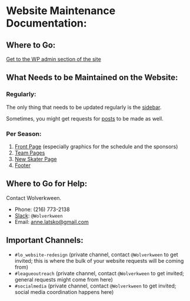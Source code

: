 # Website Maintenance Documentation:

## Where to Go:

[Get to the WP admin section of the site](http://www.steelcityrollerderby.org/home/wp-admin/)

## What Needs to be Maintained on the Website:

### Regularly:

The only thing that needs to be updated regularly is the [sidebar](https://github.com/steelcityrollerderby/website_maintenance/blob/master/update_sidebar.md).

Sometimes, you might get requests for [posts](https://github.com/steelcityrollerderby/website_maintenance/blob/master/create_new_post.md) to be made as well.

### Per Season:

1. [Front Page](https://github.com/steelcityrollerderby/website_maintenance/blob/master/update_front_page.md) (especially graphics for the schedule and the sponsors)
2. [Team Pages](https://github.com/steelcityrollerderby/website_maintenance/blob/master/update_team_page.md)
3. [New Skater Page](https://github.com/steelcityrollerderby/website_maintenance/blob/master/update_new_skater_page.md)
4. [Footer](https://github.com/steelcityrollerderby/website_maintenance/blob/master/update_footer.md)

## Where to Go for Help:
Contact Wolverkween.
- Phone: (216) 773-2138
- [Slack](https://steelcityrollerderby.slack.com): `@Wolverkween`
- Email: anne.latsko@gmail.com

## Important Channels:

- `#lo_website-redesign` (private channel, contact `@Wolverkween` to get invited; this is where the bulk of your website requests will be coming from)
- `#leagueoutreach` (private channel, contact `@Wolverkween` to get invited; general requests might come from here)
- `#socialmedia` (private channel, contact `@Wolverkween` to get invited; social media coordination happens here)
